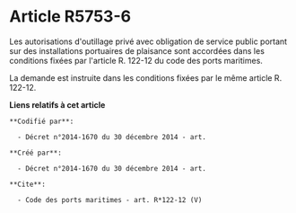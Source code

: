 # Article R5753-6

Les autorisations d'outillage privé avec obligation de service public portant sur des installations portuaires de plaisance
sont accordées dans les conditions fixées par l'article R. 122-12 du code des ports maritimes. 

La demande est instruite dans les conditions fixées par le même article R. 122-12.

**Liens relatifs à cet article**

	**Codifié par**:

	  - Décret n°2014-1670 du 30 décembre 2014 - art.

	**Créé par**:

	  - Décret n°2014-1670 du 30 décembre 2014 - art.

	**Cite**:

	  - Code des ports maritimes - art. R*122-12 (V)
